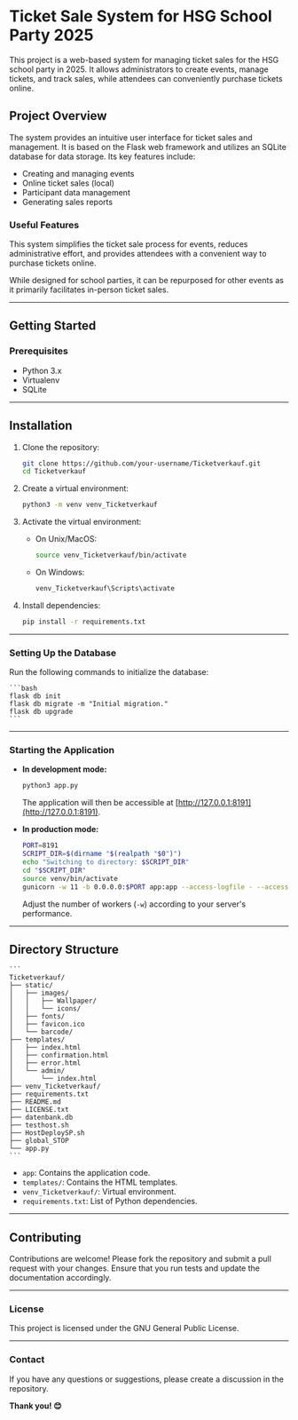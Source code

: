 # Ticket Sale System for HSG School Party 2025

This project is a web-based system for managing ticket sales for the HSG school party in 2025. It allows administrators to create events, manage tickets, and track sales, while attendees can conveniently purchase tickets online.

## Project Overview

The system provides an intuitive user interface for ticket sales and management. It is based on the Flask web framework and utilizes an SQLite database for data storage. Its key features include:

- Creating and managing events  
- Online ticket sales (local)  
- Participant data management  
- Generating sales reports  

### Useful Features

This system simplifies the ticket sale process for events, reduces administrative effort, and provides attendees with a convenient way to purchase tickets online.  

While designed for school parties, it can be repurposed for other events as it primarily facilitates in-person ticket sales.

---

## Getting Started

### Prerequisites

- Python 3.x  
- Virtualenv  
- SQLite  

---

## Installation

1. Clone the repository:

	```bash
	git clone https://github.com/your-username/Ticketverkauf.git
	cd Ticketverkauf
	```

2. Create a virtual environment:

	```bash
	python3 -m venv venv_Ticketverkauf
	```

3. Activate the virtual environment:

	- On Unix/MacOS:  

		```bash
		source venv_Ticketverkauf/bin/activate
		```

	- On Windows:  

		```bash
		venv_Ticketverkauf\Scripts\activate
		```

4. Install dependencies:

	```bash
	pip install -r requirements.txt
	```

---

### Setting Up the Database

Run the following commands to initialize the database:

	```bash
	flask db init
	flask db migrate -m "Initial migration."
	flask db upgrade
	```

---

### Starting the Application

- **In development mode:**

	```bash
	python3 app.py
	```

	The application will then be accessible at [http://127.0.0.1:8191](http://127.0.0.1:8191).

- **In production mode:**

	```bash
	PORT=8191
	SCRIPT_DIR=$(dirname "$(realpath "$0")")
	echo "Switching to directory: $SCRIPT_DIR"
	cd "$SCRIPT_DIR"
	source venv/bin/activate
	gunicorn -w 11 -b 0.0.0.0:$PORT app:app --access-logfile - --access-logformat '%(h)s %(l)s %(u)s %(t)s "%(r)s" %(s)s %(b)s "%(f)s" "%(a)s"'
	```

	Adjust the number of workers (`-w`) according to your server's performance.

---

## Directory Structure

	```
	Ticketverkauf/
	├── static/
	│   ├── images/
	│   │   ├── Wallpaper/
	│   │   └── icons/
	│   ├── fonts/
	│   ├── favicon.ico
	│   └── barcode/
	├── templates/
	│   ├── index.html
	│   ├── confirmation.html
	│   ├── error.html
	│   └── admin/
	│       └── index.html
	├── venv_Ticketverkauf/
	├── requirements.txt
	├── README.md
	├── LICENSE.txt
	├── datenbank.db
	├── testhost.sh
	├── HostDeploySP.sh
	├── global_STOP
	└── app.py
	```

- `app`: Contains the application code.  
- `templates/`: Contains the HTML templates.  
- `venv_Ticketverkauf/`: Virtual environment.  
- `requirements.txt`: List of Python dependencies.  

---

## Contributing

Contributions are welcome! Please fork the repository and submit a pull request with your changes. Ensure that you run tests and update the documentation accordingly.

---

### License

This project is licensed under the GNU General Public License.

---

### Contact

If you have any questions or suggestions, please create a discussion in the repository.

**Thank you! 😊**
